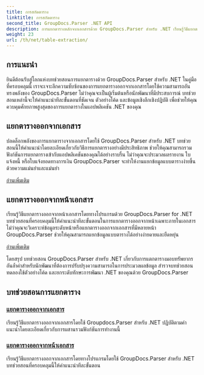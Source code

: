 ```yaml
---
title: การสกัดตาราง
linktitle: การสกัดตาราง
second_title: GroupDocs.Parser .NET API
description: การแยกตารางหลักจากเอกสารด้วย GroupDocs.Parser สำหรับ .NET เรียนรู้วิธีแยกตารางโดยทางโปรแกรมเพื่อการประมวลผลข้อมูลที่มีประสิทธิภาพ
weight: 23
url: /th/net/table-extraction/
---
```

## การแนะนำ

ยินดีต้อนรับสู่โลกแห่งบทช่วยสอนการแยกตารางด้วย GroupDocs.Parser สำหรับ .NET ในคู่มือที่ครอบคลุมนี้ เราจะเจาะลึกความซับซ้อนของการแยกตารางออกจากเอกสารโดยใช้ความสามารถอันทรงพลังของ GroupDocs.Parser ไม่ว่าคุณจะเป็นผู้เริ่มต้นหรือนักพัฒนาที่มีประสบการณ์ บทช่วยสอนเหล่านี้จะให้คำแนะนำทีละขั้นตอนที่ชัดเจน ตัวอย่างโค้ด และข้อมูลเชิงลึกเชิงปฏิบัติ เพื่อช่วยให้คุณควบคุมศักยภาพสูงสุดของการแยกตารางในแอปพลิเคชัน .NET ของคุณ

## แยกตารางออกจากเอกสาร
ปลดล็อกพลังของการแยกตารางจากเอกสารโดยใช้ GroupDocs.Parser สำหรับ .NET บทช่วยสอนนี้ให้คำแนะนำโดยละเอียดเกี่ยวกับวิธีการแยกตารางอย่างมีประสิทธิภาพ ช่วยให้คุณสามารถรวมฟังก์ชันการแยกตารางเข้ากับแอปพลิเคชันของคุณได้อย่างราบรื่น ไม่ว่าคุณจะประมวลผลรายงาน ใบแจ้งหนี้ หรือใบแจ้งยอดทางการเงิน GroupDocs.Parser จะทำให้งานแยกข้อมูลแบบตารางง่ายขึ้นด้วยความแม่นยำและแม่นยำ

[อ่านเพิ่มเติม](./extract-tables-from-document/)

## แยกตารางออกจากหน้าเอกสาร
เรียนรู้วิธีแยกตารางออกจากหน้าเอกสารโดยทางโปรแกรมด้วย GroupDocs.Parser for .NET บทช่วยสอนที่ครอบคลุมนี้ให้คำแนะนำทีละขั้นตอนในการแยกตารางออกจากหน้าเฉพาะภายในเอกสาร ไม่ว่าคุณจะวิเคราะห์ข้อมูลระดับหน้าหรือแยกตารางออกจากเอกสารที่มีหลายหน้า GroupDocs.Parser ช่วยให้คุณสามารถแยกข้อมูลแบบตารางได้อย่างง่ายดายและยืดหยุ่น

[อ่านเพิ่มเติม](./extract-tables-from-document-page/)

โดยสรุป บทช่วยสอน GroupDocs.Parser สำหรับ .NET เกี่ยวกับการแตกตารางมอบทรัพยากรอันล้ำค่าสำหรับนักพัฒนาที่ต้องการปรับปรุงความสามารถในการประมวลผลข้อมูล สำรวจบทช่วยสอน ทดลองใช้ตัวอย่างโค้ด และยกระดับทักษะการพัฒนา .NET ของคุณด้วย GroupDocs.Parser
## บทช่วยสอนการแยกตาราง
### [แยกตารางออกจากเอกสาร](./extract-tables-from-document/)
เรียนรู้วิธีแยกตารางออกจากเอกสารโดยใช้ Groupdocs.Parser สำหรับ .NET ปฏิบัติตามคำแนะนำโดยละเอียดเกี่ยวกับการผสานรวมฟังก์ชันการทำงานนี้
### [แยกตารางออกจากหน้าเอกสาร](./extract-tables-from-document-page/)
เรียนรู้วิธีแยกตารางออกจากเอกสารโดยทางโปรแกรมโดยใช้ GroupDocs.Parser สำหรับ .NET บทช่วยสอนที่ครอบคลุมนี้ให้คำแนะนำทีละขั้นตอน
